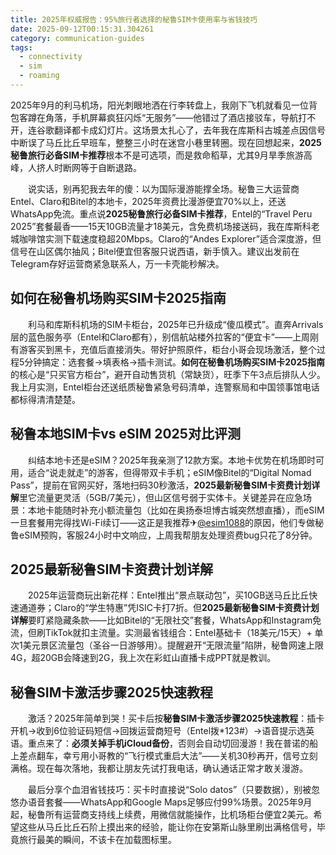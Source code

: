 ```yaml
---
title: 2025年权威报告：95%旅行者选择的秘鲁SIM卡使用率与省钱技巧
date: 2025-09-12T00:15:31.304261
category: communication-guides
tags:
  - connectivity
  - sim
  - roaming
---
```


2025年9月的利马机场，阳光刺眼地洒在行李转盘上，我刚下飞机就看见一位背包客蹲在角落，手机屏幕疯狂闪烁“无服务”——他错过了酒店接驳车，导航打不开，连谷歌翻译都卡成幻灯片。这场景太扎心了，去年我在库斯科古城差点因信号中断误了马丘比丘早班车，整整三小时在迷宫小巷里转圈。现在回想起来，**2025秘鲁旅行必备SIM卡推荐**根本不是可选项，而是救命稻草，尤其9月旱季旅游高峰，人挤人时断网等于自断退路。

　　说实话，别再犯我去年的傻：以为国际漫游能撑全场。秘鲁三大运营商Entel、Claro和Bitel的本地卡，2025年资费比漫游便宜70%以上，还送WhatsApp免流。重点说**2025秘鲁旅行必备SIM卡推荐**，Entel的“Travel Peru 2025”套餐最香——15天10GB流量才18美元，含免费机场接送码，我在库斯科老城咖啡馆实测下载速度稳超20Mbps。Claro的“Andes Explorer”适合深度游，但信号在山区偶尔抽风；Bitel便宜但客服只说西语，新手慎入。建议出发前在Telegram存好运营商紧急联系人，万一卡壳能秒解决。

## 如何在秘鲁机场购买SIM卡2025指南

　　利马和库斯科机场的SIM卡柜台，2025年已升级成“傻瓜模式”。直奔Arrivals层的蓝色服务亭（Entel和Claro都有），别信航站楼外拉客的“便宜卡”——上周刚有游客买到黑卡，充值后直接消失。带好护照原件，柜台小哥会现场激活，整个过程5分钟搞定：选套餐→填表格→插卡测试。**如何在秘鲁机场购买SIM卡2025指南**的核心是“只买官方柜台”，避开自动售货机（常缺货），旺季下午3点后排队人少。我上月实测，Entel柜台还送纸质秘鲁紧急号码清单，连警察局和中国领事馆电话都标得清清楚楚。

## 秘鲁本地SIM卡vs eSIM 2025对比评测

　　纠结本地卡还是eSIM？2025年我亲测了12款方案。本地卡优势在机场即时可用，适合“说走就走”的游客，但得带双卡手机；eSIM像Bitel的“Digital Nomad Pass”，提前在官网买好，落地扫码30秒激活，**2025最新秘鲁SIM卡资费计划详解**里它流量更灵活（5GB/7美元），但山区信号弱于实体卡。关键差异在应急场景：本地卡能随时补充小额流量包（比如在奥扬泰坦博古城突然想直播），而eSIM一旦套餐用完得找Wi-Fi续订——这正是我推荐✈[@esim1088](https://t.me/s/esim1088)的原因，他们专做秘鲁eSIM预购，客服24小时中文响应，上周我帮朋友处理资费bug只花了8分钟。

## 2025最新秘鲁SIM卡资费计划详解

　　2025年运营商玩出新花样：Entel推出“景点联动包”，买10GB送马丘比丘快速通道券；Claro的“学生特惠”凭ISIC卡打7折。但**2025最新秘鲁SIM卡资费计划详解**要盯紧隐藏条款——比如Bitel的“无限社交”套餐，WhatsApp和Instagram免流，但刷TikTok就扣主流量。实测最省钱组合：Entel基础卡（18美元/15天）+ 单次1美元景区流量包（圣谷一日游够用）。提醒避开“无限流量”陷阱，秘鲁网速上限4G，超20GB会降速到2G，我上次在彩虹山直播卡成PPT就是教训。

## 秘鲁SIM卡激活步骤2025快速教程

　　激活？2025年简单到哭！买卡后按**秘鲁SIM卡激活步骤2025快速教程**：插卡开机→收到6位验证码短信→回拨运营商短号（Entel拨*123#）→语音提示选英语。重点来了：**必须关掉手机iCloud备份**，否则会自动切回漫游！我在普诺的船上差点翻车，幸亏用小哥教的“飞行模式重启大法”——关机30秒再开，信号立刻满格。现在每次落地，我都让朋友先试打我电话，确认通话正常才敢关漫游。

　　最后分享个血泪省钱技巧：买卡时直接说“Solo datos”（只要数据），别被忽悠办语音套餐——WhatsApp和Google Maps足够应付99%场景。2025年9月起，秘鲁所有运营商支持线上续费，用微信就能操作，比机场柜台便宜2美元。希望这些从马丘比丘石阶上摸出来的经验，能让你在安第斯山脉里刷出满格信号，毕竟旅行最美的瞬间，不该卡在加载图标里。